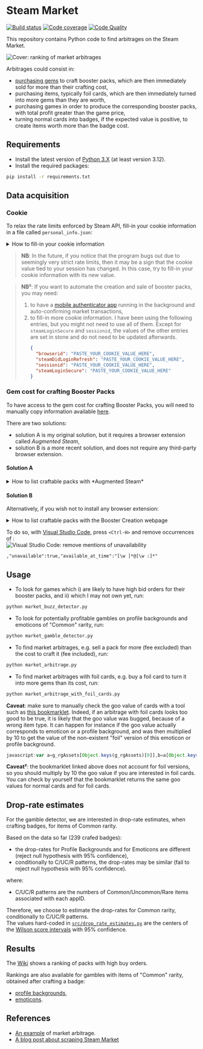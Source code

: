 # Steam Market


[![Build status][build-image]][build]
[![Code coverage][codecov-image]][codecov]
[![Code Quality][codacy-image]][codacy]

This repository contains Python code to find arbitrages on the Steam Market.

![Cover: ranking of market arbitrages](https://github.com/woctezuma/steam-market/wiki/img/rBxZxHX.png)

Arbitrages could consist in:
-   [purchasing gems][sack-of-gems] to craft booster packs, which are then immediately sold for more than their crafting cost,
-   purchasing items, typically foil cards, which are then immediately turned into more gems than they are worth,
-   purchasing games in order to produce the corresponding booster packs, with total profit greater than the game price,
-   turning normal cards into badges, if the expected value is positive, to create items worth more than the badge cost.

## Requirements

-   Install the latest version of [Python 3.X](https://www.python.org/downloads/) (at least version 3.12).
-   Install the required packages:

```bash
pip install -r requirements.txt
```

## Data acquisition

### Cookie

To relax the rate limits enforced by Steam API, fill-in your cookie information in a file called `personal_info.json`:

<details><summary>How to fill-in your cookie information</summary>
<p>

1. To do so, make sure you are connected to your Steam account on a Steam Community page, e.g. [Steam Market](https://steamcommunity.com/market/).<br/> 
  ![steam community](https://github.com/woctezuma/steam-market/wiki/img/K0P9Uxu.png)

2. Press `<Shift-F9>` in your web browser to access the storage section of the developer tools.<br/>
  ![storage section](https://github.com/woctezuma/steam-market/wiki/img/xGfyU7r.png)
    
3. Use the filtering option (in the top right of the storage section) to find the cookie value for `steamLoginSecure`.<br/>
  ![filter for steamLoginSecure](https://github.com/woctezuma/steam-market/wiki/img/YhlPlUy.png)    
    
4. Copy-paste this cookie value into a new file called `personal_info.json`, which will be read by [`src/personal_info.py`](src/personal_info.py).<br/>
    ```json
    {
      "steamLoginSecure": "PASTE_YOUR_COOKIE_VALUE_HERE"
    }  
    ```

</p>
</details>

> **NB**: In the future, if you notice that the program bugs out due to seemingly very strict rate limits, then it may
be a sign that the cookie value tied to your session has changed.
In this case, try to fill-in your cookie information with its new value.

> **NB²**: If you want to automate the creation and sale of booster packs, you may need:
> 1. to have a [mobile authenticator app](https://github.com/Jessecar96/SteamDesktopAuthenticator) running in the background and auto-confirming market transactions,
> 2. to fill-in more cookie information.
I have been using the following entries, but you might not need to use all of them. Except for `steamLoginSecure` and `sessionid`, the values of the other entries are set in stone and do not need to be updated afterwards.
>    ```json
>    {
>      "browserid": "PASTE_YOUR_COOKIE_VALUE_HERE",
>      "steamDidLoginRefresh": "PASTE_YOUR_COOKIE_VALUE_HERE",
>      "sessionid": "PASTE_YOUR_COOKIE_VALUE_HERE",
>      "steamLoginSecure": "PASTE_YOUR_COOKIE_VALUE_HERE"
>    }
>    ```

### Gem cost for crafting Booster Packs

To have access to the gem cost for crafting Booster Packs, you will need to manually copy information available [here](https://steamcommunity.com/tradingcards/boostercreator/).

There are two solutions:
-   solution A is my original solution, but it requires a browser extension called *Augmented Steam*,
-   solution B is a more recent solution, and does not require any third-party browser extension.

#### Solution A
 
<details><summary>How to list craftable packs with *Augmented Steam*</summary>
<p>

1. Install the browser extension called [*Augmented Steam*](https://es.isthereanydeal.com/), so that the number of gems required to craft a Booster Pack appears in the drop-down menu:<br/>
![browser extension](https://github.com/woctezuma/steam-market/wiki/img/0eovMPR.png)    

2. Then, right-click the drop-down menu and "inspect" the corresponding HTML code in your browser:<br/>
![drop-down menu](https://github.com/woctezuma/steam-market/wiki/img/jU6iI8n.png)

3. Copy the following line and paste it to `data/booster_game_creator.txt`:<br/>
![inspection](https://github.com/woctezuma/steam-market/wiki/img/y1QSzS7.png)

4. Add line-breaks, so that the file is formatted in the following way:<br/>
![formatting](https://github.com/woctezuma/steam-market/wiki/img/YAtWJ5O.png)

   For instance, with [Visual Studio Code](https://code.visualstudio.com/), press `<Ctrl-H>` and run:<br/>
![Visual Studio Code: replace](https://github.com/woctezuma/steam-market/wiki/img/aPKEI7W.png)

5. Strip the following unnecessary lines:

   - three lines (including an empty line) at the beginning:
   ```html
   <select id="booster_game_selector">
                           <option value="">Select a game...</option>
    
   ```

   - one line at the end:
   ```html
   </select>
   ```

</p>
</details>

#### Solution B

Alternatively, if you wish not to install any browser extension:

<details><summary>How to list craftable packs with the Booster Creation webpage</summary>
<p>

1. Press `<Ctrl-U>` to display the HTML code of [the Booser Creation webpage](https://steamcommunity.com/tradingcards/boostercreator/). 

2. At the end of the HTML code, find and copy the line below `CBoosterCreatorPage.Init`:<br/>
![javascript list of games](https://github.com/woctezuma/steam-market/wiki/img/JBxJue8.png)
    
3. Paste the line to `data/booster_game_creator_from_javascript.txt`.

4. Strip mentions of packs unavailable because they were crafted less than 24 hours ago. For instance:
   ```json
   {"appid":996580,"name":"Spyro\u2122 Reignited Trilogy","series":1,"price":"400",
   "unavailable":true,"available_at_time":"4 Sep @ 7:06pm"}
    ```
    should be replaced with:
   ```json
   {"appid":996580,"name":"Spyro\u2122 Reignited Trilogy","series":1,"price":"400"}
    ```    
</p>
</details>

   To do so, with [Visual Studio Code](https://code.visualstudio.com/), press `<Ctrl-H>` and remove occurrences of :<br/>
![Visual Studio Code: remove mentions of unavailability](https://github.com/woctezuma/steam-market/wiki/img/sw2fFnT.png)
   ```regexp
   ,"unavailable":true,"available_at_time":"[\w ]*@[\w :]*"
   ```

## Usage

-   To look for games which i) are likely to have high bid orders for their booster packs, and ii) which I may not own yet, run:

```bash
python market_buzz_detector.py
```

-   To look for potentially profitable gambles on profile backgrounds and emoticons of "Common" rarity, run:

```bash
python market_gamble_detector.py
```

-   To find market arbitrages, e.g. sell a pack for more (fee excluded) than the cost to craft it (fee included), run:

```bash
python market_arbitrage.py
```

-   To find market arbitrages with foil cards, e.g. buy a foil card to turn it into more gems than its cost, run:

```bash
python market_arbitrage_with_foil_cards.py
```

**Caveat**: make sure to manually check the goo value of cards with a tool such as [this bookmarklet](https://gaming.stackexchange.com/a/351941).
Indeed, if an arbitrage with foil cards looks too good to be true, it is likely that the goo value was bugged,
because of a wrong item type.
It can happen for instance if the goo value actually corresponds to emoticon or a profile background, and was then
multiplied by 10 to get the value of the non-existent "foil" version of this emoticon or profile background.

```javascript
javascript:var a=g_rgAssets[Object.keys(g_rgAssets)[0]],b=a[Object.keys(a)[0]],c=b[Object.keys(b)[0]],gem_action=c.owner_actions&&c.owner_actions.filter(function(d){return/javascript:GetGooValue/.test(d.link)})[0];if(gem_action){var matches=gem_action.link.match(/javascript:GetGooValue\( '%contextid%', '%assetid%', (\d+), (\d+), \d+ \)/);fetch("https://steamcommunity.com/auction/ajaxgetgoovalueforitemtype/?appid="+matches[1]+"&item_type="+matches[2]+"&border_color=0").then(function(d){return d.json()}).then(function(d){alert("This is worth "+d.goo_value+" gems")})["catch"](function(d){return console.error(d)})}else alert("This is worth 0 gems");
```

**Caveat²**: the bookmarklet linked above does not account for foil versions, so you should multiply by 10 the goo value
if you are interested in foil cards. You can check by yourself that the bookmarklet returns the same goo values for 
normal cards and for foil cards.

## Drop-rate estimates

For the gamble detector, we are interested in drop-rate estimates, when crafting badges, for items of Common rarity.

Based on the data so far (239 crafed badges):
-   the drop-rates for Profile Backgrounds and for Emoticons are different (reject null hypothesis with 95% confidence),
-   conditionally to C/UC/R patterns, the drop-rates may be similar (fail to reject null hypothesis with 95% confidence).

where:
-   C/UC/R patterns are the numbers of Common/Uncommon/Rare items associated with each appID.

Therefore, we choose to estimate the drop-rates for Common rarity, conditionally to C/UC/R patterns.  
The values hard-coded in [`src/drop_rate_estimates.py`](src/drop_rate_estimates.py) are the centers of the [Wilson score intervals](https://en.wikipedia.org/wiki/Binomial_proportion_confidence_interval) with 95% confidence.

## Results

The [Wiki](https://github.com/woctezuma/steam-market/wiki) shows a ranking of packs with high buy orders.

Rankings are also available for gambles with items of "Common" rarity, obtained after crafting a badge:
-   [profile backgrounds](https://github.com/woctezuma/steam-market/wiki/Profile_backgrounds),
-   [emoticons](https://github.com/woctezuma/steam-market/wiki/Emoticons).

## References

-   [An example](https://www.resetera.com/threads/pc-gaming-era-april-2019-goodbye-uzzy-is-your-new-king.108742/page-123#post-20167882) of market arbitrage.
-   [A blog post about scraping Steam Market](https://www.blakeporterneuro.com/learning-python-project-3-scrapping-data-from-steams-community-market/)

<!-- Definitions -->

[sack-of-gems]: <https://steamcommunity.com/market/listings/753/753-Sack%20of%20Gems>

[build]: <https://github.com/woctezuma/steam-market/actions>
[build-image]: <https://github.com/woctezuma/steam-market/workflows/Python application/badge.svg?branch=master>

[pyup]: <https://pyup.io/repos/github/woctezuma/steam-market/>
[dependency-image]: <https://pyup.io/repos/github/woctezuma/steam-market/shield.svg>
[python3-image]: <https://pyup.io/repos/github/woctezuma/steam-market/python-3-shield.svg>

[codecov]: <https://codecov.io/gh/woctezuma/steam-market>
[codecov-image]: <https://codecov.io/gh/woctezuma/steam-market/branch/master/graph/badge.svg>

[codacy]: <https://app.codacy.com/gh/woctezuma/steam-market>
[codacy-image]: <https://api.codacy.com/project/badge/Grade/c1b2f9f7a02a47a4baa22f6439be9c8a>

